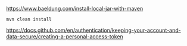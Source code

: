 https://www.baeldung.com/install-local-jar-with-maven

```
mvn clean install
```

https://docs.github.com/en/authentication/keeping-your-account-and-data-secure/creating-a-personal-access-token